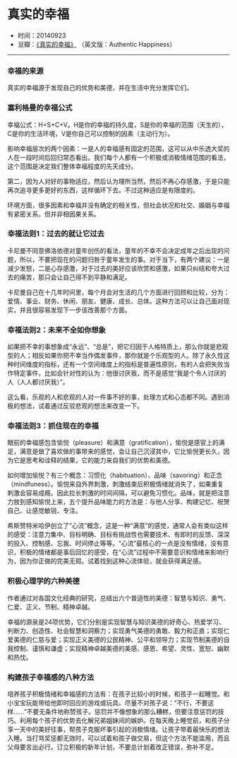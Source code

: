 # 真实的幸福

- 时间：20140923
- 豆瓣：[《真实的幸福》](https://book.douban.com/subject/4934733/) （英文版：Authentic Happiness）

---

### 幸福的来源

真实的幸福源于发现自己的优势和美德，并在生活中充分发挥它们。

### 塞利格曼的幸福公式

幸福公式：H=S+C+V。H是你的幸福的持久度，S是你的幸福的范围（天生的），C是你的生活环境，V是你自己可以控制的因素（主动行为）。

影响幸福层次的两个因素：一是人的幸福感有固定的范围，这可以从中乐透大奖的人在一段时间后回归常态看出。我们每个人都有一个积极或消极情绪范围的看法，这个范围是决定我们整体幸福程度的先天成分。

第二，因为人对好的事物适应，然后认为理所当然，然后不再心存感激，于是只能再次追寻更多更好的东西，这样循环下去。不过这种适应是有限度的。

环境方面，很多因素和幸福并没有确定的相关性，但社会状况和社交、婚姻与幸福有紧密关系，但并非相因果关系。

### 幸福法则1：过去的就让它过去

卡尼曼不同意佛洛依德对童年创伤的看法，童年的不幸不会决定成年之后出现的问题，所以，不要把现在的问题归咎于童年发生的事。对于当下，有两个建议：一是减少发怒，二是心存感激，对于过去的美好应该欣赏和感激，如果只纠结和夸大过去的痛苦，那只会让自己得不到平静和满足。

卡尼曼自己在十几年时间里，每个月会对生活的几个方面进行回顾和比较，分为：爱情、事业、财务、休闲、朋友、健康、成长、总体。这种方法可以让自己面对现实，并且很容易发现下一步该改善那个方面。

### 幸福法则2：未来不全如你想象

如果把不幸的事想象成“永远”、“总是”，把它归因于人格特质上，那么你就是悲观型的人；相反如果你把不幸当作偶发事件，那你就是个乐观型的人。除了永久性这种时间维度的指标，还有一个空间维度上的指标是普遍性原则，有的人会把失败当作特定事件，比如会针对性的认为：他很讨厌我，而不是感觉“我是个令人讨厌的人（人人都讨厌我）”。

这么看，乐观的人和悲观的人对一件事不好的事，处理方式和心态都不同。遇到消极的想法，试着通过反驳悲观的想法来改变一下。

### 幸福法则3：抓住现在的幸福

眼前的幸福感包含愉悦（pleasure）和满意（gratification），愉悦是感官上的满足，满意是做了喜欢做的事带来的感觉，会让自己沉浸其中，它比愉悦更长久，因为它是思考和诠释的结果，它的能力来自我们的优势和美德。

如何增加愉悦？有三个概念：习惯化（habituation）、品味（savoring）和正念（mindfuness）。愉悦来自外界刺激，刺激结束后积极情绪就消失了，如果重复刺激会容易成瘾。因此拉长刺激的时间间隔，可以避免习惯化。品味，就是把注意力放到感知愉悦上来，五个提升品味能力的方法是：与他人分享、构建记忆、祝贺自己、让感觉敏锐、专注。

希斯赞特米哈伊创立了“心流”概念，这是一种“满意”的感觉，通常人会有类似这样的感受：注意力集中、目标明确、目标有挑战性也需要技术、有即时的反馈、深深的投入、控制感、忘我、时间停止等等。“心流”最核心的一点是没有情绪，没有意识，积极的情绪都是事后回忆的感受，在“心流”过程中不需要意识和情绪来影响行为，因为你正做的完美无瑕。试着找到这种心流体验，就会获得满足感。

### 积极心理学的六种美德

作者通过对各国文化经典的研究，总结出六个普适性的美德：智慧与知识、勇气、仁爱、正义、节制、精神卓越。

幸福的源泉是24项优势，它们分别是实现智慧与知识美德的好奇心、热爱学习、判断力、创造性、社会智慧和洞察力；实现勇气美德的勇敢、毅力和正直；实现仁爱美德的仁慈与爱；实现正义美德的公民精神、公平和领导力；实现节制美德的自我控制、谨慎和谦虚；实现精神卓越美德的美感、感恩、希望、灵性、宽恕、幽默和热忱。

### 构建孩子幸福感的八种方法

培养孩子积极情绪和幸福感的方法有：在孩子比较小的时候，和孩子一起睡觉。和小宝宝玩能带给他即时回应的游戏或玩具。尽量不对孩子说：“不行，不要这样……”不要无条件地称赞孩子。惩罚并不像想象的那么糟糕，但要注意惩罚的技巧。利用每个孩子的优势去化解兄弟姐妹间的嫉妒。在每天晚上睡觉前，和孩子分享一天中的美好往事，帮孩子克服坏事引起的消极情绪。让孩子带着最快乐的想法入睡。当打骂奖惩都无效时，可以试着和孩子做交易，但这个方法不能滥用，而且父母要言出必行。订立积极的新年计划，不要总计划着改正错误，弥补不足。

